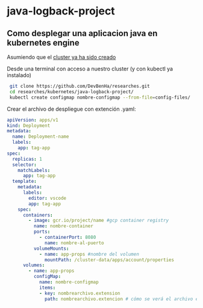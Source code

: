 java-logback-project
===================== 

Como desplegar una aplicacion java en kubernetes engine
--------------------------------------------------------

 Asumiendo que el [cluster ya ha sido creado](https://github.com/DevBenHa/researches/blob/master/kubernetes/files/Como-crear-un-cluster-en-kubernetes-engine.pdf)
 
 Desde una terminal con acceso a nuestro cluster (y con kubectl ya instalado)
 
 ``` bash
  git clone https://github.com/DevBenHa/researches.git
  cd researches/kubernetes/java-logback-project/
  kubectl create configmap nombre-configmap --from-file=config-files/
```
 
 Crear el archivo de despliegue con extención .yaml:

``` yaml
apiVersion: apps/v1
kind: Deployment
metadata:
  name: Deployment-name
  labels:
    app: tag-app
spec:
  replicas: 1
  selector:
    matchLabels:
      app: tag-app
  template:
    metadata:
      labels:
        editor: vscode
        app: tag-app
    spec:
      containers:
        - image: gcr.io/project/name #gcp container registry
          name: nombre-container
          ports:
            - containerPort: 8080
              name: nombre-al-puerto
          volumeMounts:
            - name: app-props #nombre del volumen 
              mountPath: /cluster-data/apps/account/properties
      volumes:
        - name: app-props
          configMap:
            name: nombre-configmap
            items:
            - key: nombrearchivo.extension
              path: nombrearchivo.extencion # cómo se verá el archivo en el directorio

```

